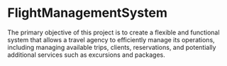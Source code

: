 # FlightManagementSystem
The primary objective of this project is to create a flexible and functional system that allows a travel agency to efficiently manage its operations, including managing available trips, clients, reservations, and potentially additional services such as excursions and packages.
